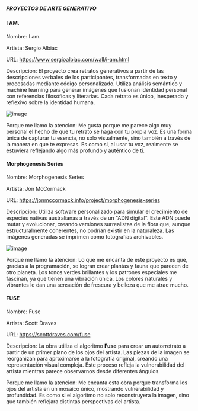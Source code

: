 ##### PROYECTOS DE ARTE GENERATIVO

#### I AM.

Nombre: I am.

Artista: Sergio Albiac

URL: https://www.sergioalbiac.com/wall/i-am.html

Descripcion: El proyecto crea retratos generativos a partir de las descripciones verbales de los participantes, transformadas en texto y procesadas mediante código personalizado. Utiliza análisis semántico y machine learning para generar imágenes que fusionan identidad personal con referencias filosóficas y literarias. Cada retrato es único, inesperado y reflexivo sobre la identidad humana.


![image](../../../../assets/Actividad1/IMG1#2.jpg)

Porque me llamo la atencion: Me gusta porque me parece algo muy personal el hecho de que tu retrato se haga con tu propia voz. Es una forma única de capturar tu esencia, no solo visualmente, sino también a través de la manera en que te expresas. Es como si, al usar tu voz, realmente se estuviera reflejando algo más profundo y auténtico de ti.

#### Morphogenesis Series

Nombre: Morphogenesis Series

Artista: Jon McCormack

URL: https://jonmccormack.info/project/morphogenesis-series

Descripcion: Utiliza software personalizado para simular el crecimiento de especies nativas australianas a través de un "ADN digital". Este ADN puede mutar y evolucionar, creando versiones surrealistas de la flora que, aunque estructuralmente coherentes, no podrían existir en la naturaleza. Las imágenes generadas se imprimen como fotografías archivables.


![image](../../../../assets/Actividad1/IMG2#2.jpg)

Porque me llamo la atencion: Lo que me encanta de este proyecto es que, gracias a la programación, se logran crear plantas y fauna que parecen de otro planeta. Los tonos verdes brillantes y los patrones especiales me fascinan, ya que tienen una vibración única. Los colores naturales y vibrantes le dan una sensación de frescura y belleza que me atrae mucho.

#### FUSE

Nombre: Fuse

Artista: Scott Draves

URL: https://scottdraves.com/fuse

Descripcion: La obra utiliza el algoritmo **Fuse** para crear un autorretrato a partir de un primer plano de los ojos del artista. Las piezas de la imagen se reorganizan para aproximarse a la fotografía original, creando una representación visual compleja. Este proceso refleja la vulnerabilidad del artista mientras parece observarnos desde diferentes ángulos.


Porque me llamo la atencion: Me encanta esta obra porque transforma los ojos del artista en un mosaico único, mostrando vulnerabilidad y profundidad. Es como si el algoritmo no solo reconstruyera la imagen, sino que también reflejara distintas perspectivas del artista.



